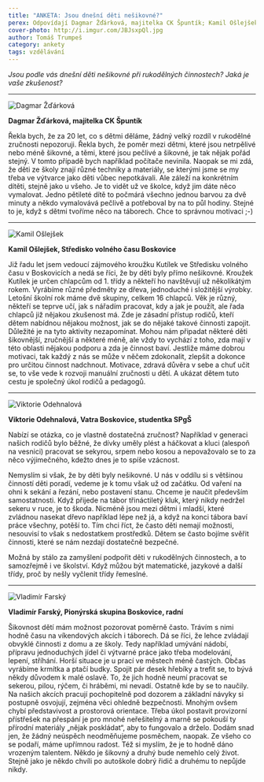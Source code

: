 ```yaml
---
title: "ANKETA: Jsou dnešní děti nešikovné?"
perex: Odpovídají Dagmar Žďárková, majitelka CK Špuntík; Kamil Ošlejšek, vedoucí kutilského kroužku; Viktorie Odehnalová, studentka SPgŠ a členka Vatry, a Vladimír Farský z boskovického Pionýra.
cover-photo: http://i.imgur.com/JBJsxpQl.jpg
author: Tomáš Trumpeš
category: ankety
tags: vzdělávání
---
```


*Jsou podle vás dnešní děti nešikovné při rukodělných činnostech? Jaká je vaše zkušenost?*

---

<img src="http://i.imgur.com/uBpTvNGl.jpg" class="profile-picture" alt="Dagmar Žďárková">

**Dagmar Žďárková, majitelka CK Špuntík**

Řekla bych, že za 20 let, co s dětmi děláme, žádný velký rozdíl v rukodělné zručnosti nepozoruji. Řekla bych, že poměr mezi dětmi, které jsou netrpělivé nebo méně šikovné, a těmi, které jsou pečlivé a šikovné, je tak nějak pořád stejný. V tomto případě bych například počítače nevinila. Naopak se mi zdá, že děti ze školy znají různé techniky a materiály, se kterými jsme se my třeba ve výtvarce jako děti vůbec nepotkávali. Ale záleží na konkrétním dítěti, stejně jako u všeho. Je to vidět už ve školce, když jim dáte něco vymalovat. Jedno pětileté dítě to počmárá všechno jednou barvou za dvě minuty a někdo vymalovává pečlivě a potřeboval by na to půl hodiny. Stejné to je, když s dětmi tvoříme něco na táborech. Chce to správnou motivaci ;-)

---

<img src="http://i.imgur.com/uG8P7A7.jpg" class="profile-picture" alt="Kamil Ošlejšek">

**Kamil Ošlejšek, Středisko volného času Boskovice**

Již řadu let jsem vedoucí zájmového kroužku Kutílek ve Středisku volného času v Boskovicích a nedá se říci, že by děti byly přímo nešikovné. Kroužek Kutílek je určen chlapcům od 1. třídy a někteří ho navštěvují už několikátým rokem. Vyrábíme různé předměty ze dřeva, jednoduché i složitější výrobky. Letošní školní rok máme dvě skupiny, celkem 16 chlapců. Věk je různý, někteří se teprve učí, jak s nářadím pracovat, kdy a jak je použít, ale řada chlapců již nějakou zkušenost má.  Zde je zásadní přístup rodičů, kteří dětem nabídnou nějakou možnost, jak se do nějaké takové činnosti zapojit. Důležité je na tyto aktivity nezapomínat. Mohou nám připadat některé děti šikovnější, zručnější a některé méně, ale vždy to vychází z toho, zda mají v této oblasti nějakou podporu a zda je činnost baví. Jestliže máme dobrou motivaci, tak každý z nás se může v něčem zdokonalit, zlepšit a dokonce pro určitou činnost nadchnout. Motivace, zdravá důvěra v sebe a chuť učit se, to vše vede k rozvoji manuální zručnosti u dětí. A ukázat dětem tuto cestu je společný úkol rodičů a pedagogů.

---

<img src="http://i.imgur.com/o1ad1pG.jpg" class="profile-picture" alt="Viktorie Odehnalová">

**Viktorie Odehnalová, Vatra Boskovice, studentka SPgŠ**

Nabízí se otázka, co je vlastně dostatečná zručnost? Například v generaci našich rodičů bylo běžné, že dívky uměly plést a háčkovat a kluci (alespoň na vesnici) pracovat se sekyrou, srpem nebo kosou a nepovažovalo se to za něco výjimečného, kdežto dnes je to spíše vzácnost.

Nemyslím si však, že by děti byly nešikovné. U nás v oddílu si s většinou činností děti poradí, vedeme je k tomu však už od začátku. Od vaření na ohni k sekání a řezání, nebo postavení stanu. Chceme je naučit především samostatnosti. Když přijede na tábor třináctiletý kluk, který nikdy nedržel sekeru v ruce, je to škoda. Nicméně jsou mezi dětmi i mladší, které zvládnou nasekat dřevo například lépe než já, a když na konci tábora baví práce všechny, potěší to. Tím chci říct, že často děti nemají možnosti, nesouvisí to však s nedostatkem prostředků. Dětem  se často bojíme svěřit činnosti, které se nám nezdají dostatečně bezpečné.

Možná by stálo za zamyšlení podpořit děti v rukodělných činnostech, a to samozřejmě i ve školství. Když můžou být matematické, jazykové a další třídy, proč by nešly vyčlenit třídy řemeslné.

---

<img src="http://i.imgur.com/Ha0zCP7l.jpg" class="profile-picture" alt="Vladimír Farský">

**Vladimír Farský, Pionýrská skupina Boskovice, radní**

Šikovnost dětí mám možnost pozorovat poměrně často. Trávím s nimi hodně času na víkendových akcích i táborech. Dá se říci, že lehce zvládají obvyklé činnosti z domu a ze školy. Tedy například umývání nádobí, přípravu jednoduchých jídel či výtvarné práce jako třeba  modelování, lepení, stříhání. Horší situace je u prací ve městech méně častých. Občas vyrábíme krmítka a ptačí budky. Spojit pár desek hřebíky a trefit se, to bývá někdy důvodem k malé oslavě. To, že jich hodně neumí pracovat se sekerou, pilou, rýčem, či hráběmi, mi nevadí. Ostatně kde by se to naučily. Na našich akcích pracují pochopitelně pod dozorem a základní návyky si postupně osvojují, zejména věci ohledně bezpečnosti. Mnohým ovšem chybí představivost a prostorová orientace. Třeba úkol postavit provizorní přístřešek na přespání je pro mnohé neřešitelný a marně se pokouší ty přírodní materiály „nějak poskládat“, aby to fungovalo a drželo. Dodám snad jen, že žádný neúspěch neodměňujeme posměchem, naopak. Ze všeho co se podaří, máme upřímnou radost. Též si myslím, že je to hodně dáno vrozeným talentem. Někdo je šikovný a druhý bude nemehlo celý život. Stejně jako je někdo chvíli po autoškole dobrý řidič a druhému to nepůjde nikdy.
